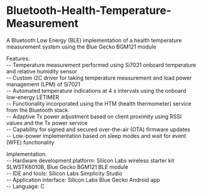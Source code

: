 # Bluetooth-Health-Temperature-Measurement
A Bluetooth Low Energy (BLE) implementation of a health temperature measurement system using the Blue Gecko BGM121 module

Features:\
-- Temperature measurement performed using Si7021 onboard temperature and relative humidity sensor\
-- Custom I2C driver for taking temperature measurement and load power management (LPM) of Si7021\
-- Automated temperature indications at 4 s intervals using the onboard low-energy LETIMER\
-- Functionality incorporated using the HTM (health thermometer) service from the Bluetooth stack\
-- Adaptive Tx power adjustment based on client proximity using RSSI values and the Tx power service\
-- Capability for signed and secured over-the-air (OTA) firmware updates\
-- Low-power implementation based on sleep modes and wait for event (WFE) functionality

Implementation:\
-- Hardware development platform: Silicon Labs wireless starter kit SLWSTK6010B, Blue Gecko BGM121 BLE module\
-- IDE and tools: Silicon Labs Simplicity Studio\
-- Application interface: Silicon Labs Blue Gecko Android app\
-- Language: C
